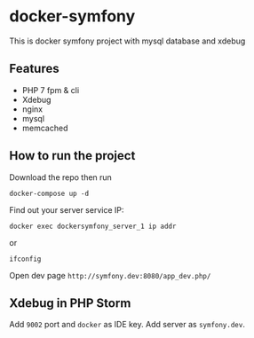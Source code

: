 # docker-symfony
This is docker symfony project with mysql database and xdebug

## Features

- PHP 7 fpm & cli
- Xdebug
- nginx
- mysql
- memcached

## How to run the project

Download the repo then run

` docker-compose up -d `

Find out your server service IP:

`docker exec dockersymfony_server_1 ip addr`

or

`ifconfig`

Open dev page `http://symfony.dev:8080/app_dev.php/`

## Xdebug in PHP Storm

Add `9002` port and `docker` as IDE key. Add server as `symfony.dev`.

